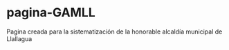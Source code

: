 # pagina-GAMLL
Pagina creada para la sistematización de la honorable alcaldía municipal de Llallagua
